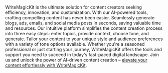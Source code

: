 WriteMagicKit is the ultimate solution for content creators seeking efficiency, innovation, and customization. With our AI-powered tools, crafting compelling content has never been easier. Seamlessly generate blogs, ads, emails, and social media posts in seconds, saving valuable time and resources. Our intuitive platform simplifies the content creation process into three easy steps: enter topics, provide context, choose tone, and generate. Tailor your content to your unique style and audience preferences with a variety of tone options available. Whether you're a seasoned professional or just starting your journey, WriteMagicKit offers the tools and support you need to succeed in today's fast-paced digital landscape. Join us and unlock the power of AI-driven content creation – <a href="https://writemagickit.com/">elevate your content effortlessly with WriteMagicKit</a>.
